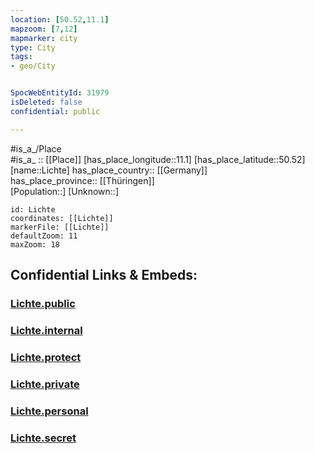 ```yaml
---
location: [50.52,11.1] 
mapzoom: [7,12] 
mapmarker: city 
type: City
tags:
- geo/City


SpocWebEntityId: 31979
isDeleted: false
confidential: public

---
```

#is_a_/Place  
#is_a_ :: [[Place]] 
[has_place_longitude::11.1] 
[has_place_latitude::50.52] 
[name::Lichte] 
has_place_country:: [[Germany]]  
has_place_province:: [[Thüringen]]  
[Population::] 
[Unknown::] 


```leaflet
id: Lichte
coordinates: [[Lichte]] 
markerFile: [[Lichte]] 
defaultZoom: 11 
maxZoom: 18
```


## Confidential Links & Embeds: 

### [Lichte.public](/_public/\Earth\Continent\Europe\Europe~Central\Germany\Germany~East\Thüringen\counties~TH\Sonneberg\cities~Sonneberg\Neuhaus~Rennweg\CityLichte.public.md) 

### [Lichte.internal](/_internal/\Earth\Continent\Europe\Europe~Central\Germany\Germany~East\Thüringen\counties~TH\Sonneberg\cities~Sonneberg\Neuhaus~Rennweg\CityLichte.internal.md) 

### [Lichte.protect](/_protect/\Earth\Continent\Europe\Europe~Central\Germany\Germany~East\Thüringen\counties~TH\Sonneberg\cities~Sonneberg\Neuhaus~Rennweg\CityLichte.protect.md) 

### [Lichte.private](/_private/\Earth\Continent\Europe\Europe~Central\Germany\Germany~East\Thüringen\counties~TH\Sonneberg\cities~Sonneberg\Neuhaus~Rennweg\CityLichte.private.md) 

### [Lichte.personal](/_personal/\Earth\Continent\Europe\Europe~Central\Germany\Germany~East\Thüringen\counties~TH\Sonneberg\cities~Sonneberg\Neuhaus~Rennweg\CityLichte.personal.md) 

### [Lichte.secret](/_secret/\Earth\Continent\Europe\Europe~Central\Germany\Germany~East\Thüringen\counties~TH\Sonneberg\cities~Sonneberg\Neuhaus~Rennweg\CityLichte.secret.md)

